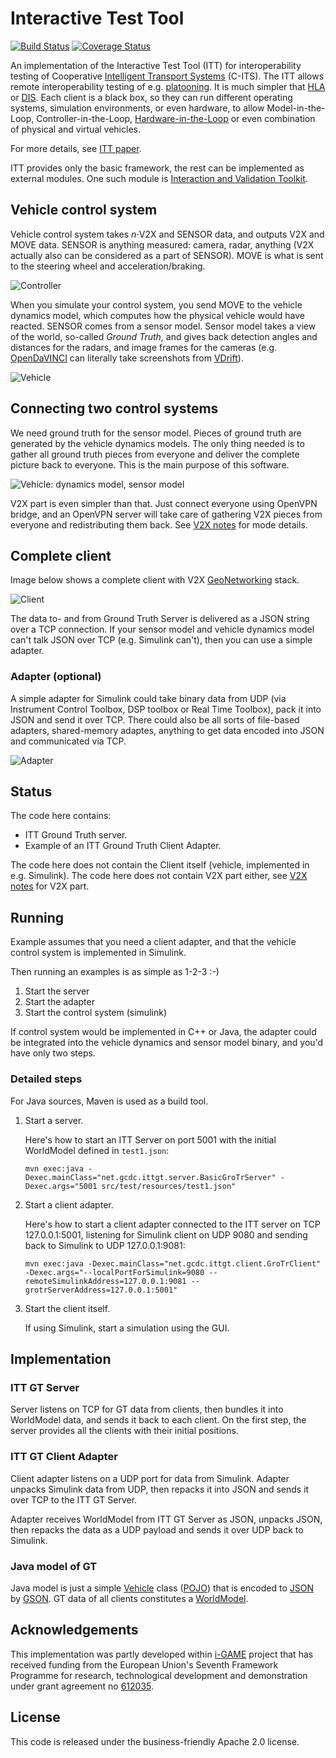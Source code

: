 # Interactive Test Tool
[![Build Status](https://travis-ci.org/alexvoronov/itt-gt.svg?branch=master)](https://travis-ci.org/alexvoronov/itt-gt) [![Coverage Status](https://coveralls.io/repos/alexvoronov/itt-gt/badge.svg?branch=master)](https://coveralls.io/r/alexvoronov/itt-gt?branch=master)

An implementation of the Interactive Test Tool (ITT) for interoperability testing of Cooperative [Intelligent Transport Systems](http://en.wikipedia.org/wiki/Intelligent_transportation_system) (C-ITS). The ITT allows remote interoperability testing of e.g. [platooning](http://en.wikipedia.org/wiki/Platoon_%28automobile%29). It is much simpler that [HLA](https://en.wikipedia.org/wiki/High-level_architecture) or [DIS](https://en.wikipedia.org/wiki/Distributed_Interactive_Simulation). Each client is a black box, so they can run different operating systems, simulation environments, or even hardware, to allow Model-in-the-Loop, Controller-in-the-Loop, [Hardware-in-the-Loop](http://en.wikipedia.org/wiki/Hardware-in-the-loop_simulation) or even combination of physical and virtual vehicles.
 
For more details, see [ITT paper](https://github.com/alexvoronov/itt-gt/blob/master/doc/Interactive.Test.Tool.preprint.pdf).

ITT provides only the basic framework, the rest can be implemented as external modules. One such module is [Interaction and Validation Toolkit](https://github.com/aitorbak/IV-Toolset).


## Vehicle control system
Vehicle control system takes *n*<nbsp/>⋅<nbsp/>V2X and SENSOR data, and outputs V2X and MOVE data. SENSOR is anything measured: camera, radar, anything (V2X actually also can be considered as a part of SENSOR). MOVE is what is sent to the steering wheel and acceleration/braking.

![Controller](https://rawgit.com/alexvoronov/itt-gt/master/doc/img/cacc-v2x-vehicle.svg)

When you simulate your control system, you send MOVE to the vehicle dynamics model, which computes how the physical vehicle would have reacted. SENSOR comes from a sensor model. Sensor model takes a view of the world, so-called *Ground Truth*, and gives back detection angles and distances for the radars, and image frames for the cameras (e.g. [OpenDaVINCI](https://github.com/se-research/OpenDaVINCI) can literally take screenshots from [VDrift](https://github.com/VDrift/vdrift/)). 

![Vehicle](https://rawgit.com/alexvoronov/itt-gt/master/doc/img/sa-fig-vehicle-noitt-direct.svg)


## Connecting two control systems

We need ground truth for the sensor model. Pieces of ground truth are generated by the vehicle dynamics models. The only thing needed is to gather all ground truth pieces from everyone and deliver the complete picture back to everyone. This is the main purpose of this software.

![Vehicle: dynamics model, sensor model](https://rawgit.com/alexvoronov/itt-gt/master/doc/img/sa-fig-vehicle-itt-direct.svg)

V2X part is even simpler than that. Just connect everyone using OpenVPN bridge, and an OpenVPN server will take care of gathering V2X pieces from everyone and redistributing them back. See [V2X notes](https://github.com/alexvoronov/itt-gt/blob/master/doc/V2X.md) for mode details.




## Complete client

Image below shows a complete client with V2X [GeoNetworking](https://github.com/alexvoronov/geonetworking) stack.

![Client](https://rawgit.com/alexvoronov/itt-gt/master/doc/img/complete.svg)

The data to- and from Ground Truth Server is delivered as a JSON string over a TCP connection. If your sensor model and vehicle dynamics model can't talk JSON over TCP (e.g. Simulink can't), then you can use a simple adapter. 

### Adapter (optional)
A simple adapter for Simulink could take binary data from UDP (via Instrument Control Toolbox, DSP toolbox or Real Time Toolbox), pack it into JSON and send it over TCP. There could also be all sorts of file-based adapters, shared-memory adaptes, anything to get data encoded into JSON and communicated via TCP.

![Adapter](https://rawgit.com/alexvoronov/itt-gt/master/doc/img/sa-fig-itt-gt-client-adapter.svg)

## Status
The code here contains:

  - ITT Ground Truth server.
  - Example of an ITT Ground Truth Client Adapter. 


The code here does not contain the Client itself (vehicle, implemented in e.g. Simulink). 
The code here does not contain V2X part either, see [V2X notes](https://github.com/alexvoronov/itt-gt/blob/master/doc/V2X.md) for V2X part.



## Running

Example assumes that you need a client adapter, and that the vehicle control system is implemented in Simulink.

Then running an examples is as simple as 1-2-3 :-)

1. Start the server
2. Start the adapter
3. Start the control system (simulink)

If control system would be implemented in C++ or Java, the adapter could be integrated into the vehicle dynamics and sensor model binary, and you'd have only two steps.

### Detailed steps

For Java sources, Maven is used as a build tool.

1. Start a server.

    Here's how to start an ITT Server on port 5001 with the initial WorldModel defined in `test1.json`:

    ```shell
    mvn exec:java -Dexec.mainClass="net.gcdc.ittgt.server.BasicGroTrServer" -Dexec.args="5001 src/test/resources/test1.json"
    ```

1. Start a client adapter.
 
   Here's how to start a client adapter connected to the ITT server on TCP 127.0.0.1:5001, listening for Simulink client on UDP 9080 and sending back to Simulink to UDP 127.0.0.1:9081:

    ```shell
    mvn exec:java -Dexec.mainClass="net.gcdc.ittgt.client.GroTrClient" -Dexec.args="--localPortForSimulink=9080 --remoteSimulinkAddress=127.0.0.1:9081 --grotrServerAddress=127.0.0.1:5001"
    ```

1. Start the client itself.

    If using Simulink, start a simulation using the GUI.



## Implementation

### ITT GT Server

Server listens on TCP for GT data from clients, then bundles it into WorldModel data, and sends it back to each client. On the first step, the server provides all the clients with their initial positions.

### ITT GT Client Adapter

Client adapter listens on a UDP port for data from Simulink. Adapter unpacks Simulink data from UDP, then repacks it into JSON and sends it over TCP to the ITT GT Server.

Adapter receives WorldModel from ITT GT Server as JSON, unpacks JSON, then repacks the data as a UDP payload and sends it over UDP back to Simulink.

### Java model of GT

Java model is just a simple [Vehicle](https://github.com/alexvoronov/itt-gt/blob/master/src/main/java/net/gcdc/ittgt/model/Vehicle.java) class ([POJO](http://en.wikipedia.org/wiki/Plain_Old_Java_Object)) that is encoded to [JSON](http://en.wikipedia.org/wiki/JSON) by [GSON](https://github.com/google/gson). GT data of all clients constitutes a [WorldModel](https://github.com/alexvoronov/itt-gt/blob/master/src/main/java/net/gcdc/ittgt/model/WorldModel.java).


## Acknowledgements
This implementation was partly developed within [i-GAME](http://gcdc.net/i-game) project that has received funding from the European Union's Seventh Framework Programme for research, technological development and demonstration under grant agreement no [612035](http://cordis.europa.eu/project/rcn/110506_en.html).


## License

This code is released under the business-friendly Apache 2.0 license.
